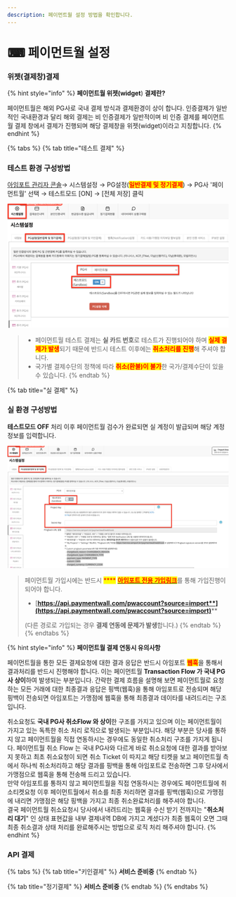 ```yaml
---
description: 페이먼트월 설정 방법을 확인합니다.
---
```


# ⌨ 페이먼트월 설정

### 위젯(결제창)결제

{% hint style="info" %}
**페이먼트월 위젯(widget**) **결제란?**

페이먼트월은 해외 PG사로 국내 결제 방식과 결제환경이 상이 합니다. 인증결제가 일반적인 국내환경과 달리 해외 결제는 비 인증결제가 일반적이며 비 인증 결제를 페이먼트월 결제 창에서 결제가 진행되며 해당 결제창을 위젯(widget)이라고 지칭합니다.
{% endhint %}

{% tabs %}
{% tab title="테스트 결제" %}
### 테스트 환경 구성방법

[아임포트 관리자 콘솔](https://admin.iamport.kr/)→ 시스템설정 → PG설정(<mark style="color:red;">**일반결제 및 정기결제**</mark>) → PG사 '페이먼트월' 선택 → 테스트모드 \[ON] → \[전체 저장] 클릭

![테스트 모드 설정 예시](<../../../.gitbook/assets/image (13).png>)

> * 페이먼트월 테스트 결제는 **실 카드 번호**로 테스트가 진행되어야 하며 <mark style="color:red;">**실제 결제가 발생**</mark>되기 때문에 반드시 테스트 이후에는 <mark style="color:red;">**취소처리를 진행**</mark>해 주셔야 합니다.
> * 국가별 결제수단의 정책에 따라 <mark style="color:red;">**취소(환불)이 불가**</mark>한 국가/결제수단이 있을 수 있습니다.
{% endtab %}

{% tab title="실 결제" %}
### **실** 환경 구성방법

**테스트모드 OFF** 처리 이후 페이먼트월 검수가 완료되면 실 계정이 발급되며 해당 계정 정보를 입력합니다.

![실 정보 입력 설정예제](<../../../.gitbook/assets/image (21) (1) (1) (1).png>)

> 페이먼트월 가입시에는 반드시 <mark style="color:red;">****</mark> [<mark style="color:red;">**아임포트 전용 가입링크**</mark>](https://api.paymentwall.com/pwaccount?source=import)를 통해 가입진행이 되어야 합니다.
>
> * [**https://api.paymentwall.com/pwaccount?source=import**](https://api.paymentwall.com/pwaccount?source=import)****
>
> (다른 경로로 가입되는 경우 **결제 연동에 문제가 발생**합니다.)
{% endtab %}
{% endtabs %}

{% hint style="info" %}
**페이먼트월 결제 연동시 유의사항**&#x20;

페이먼트월을 통한 모든 결제요청에 대한 결과 응답은 반드시 아임포트 <mark style="color:red;">**웹훅**</mark>을 통해서 결과처리를 반드시 진행해야 합니다. 이는 페이먼트월 **Transaction Flow 가 국내 PG사 상이**하여 발생되는 부분입니다. 간략한 결제 흐름을 설명해 보면 페이먼트월로 요청하는 모든 거래에 대한 최종결과 응답은 핑백(웹훅)을 통해 아임포트로 전송되며 해당 핑백이 전송되면 아임포트는 가맹점에 웹훅을 통해 최종결과 데이타를 내려드리는 구조입니다.

&#x20;취소요청도 **국내 PG사 취소Flow 와 상이**한 구조를 가지고 있으며 이는 페이먼트월이 가지고 있는 독특한 취소 처리 로직으로 발생되는 부분입니다. 해당 부분은 당사를 통하지 않고 페이먼트월을 직접 연동하시는 경우에도 동일한 취소처리 구조를 가지게 됩니다.  페이먼트월 취소 Flow 는 국내 PG사와 다르게 바로 취소요청에 대한 결과를 받아보지 못하고 최초 취소요청이 되면 취소 Ticket 이 따지고 해당 티켓을 보고 페이먼트월 측에서 하나씩 취소처리하고 해당 결과를 핑백을 통해 아임포트로 전송하면 그후 당사에서 가맹점으로 웹훅을 통해 전송해 드리고 있습니다.\
&#x20;만약 아임포트를 통하지 않고 페이먼트월을 직접 연동하시는 경우에도 페이먼트월에 취소티켓요청 이후 페이먼트월에서 취소를 최종 처리하면 결과를 핑백(웹훅)으로 가맹점에 내리면 가맹점은 해당 핑백을 가지고 최종 취소완료처리를 해주셔야 합니다.\
결국 페이먼트월 취소요청시 당사에서 내려드리는 웹훅을 수신 받기 전까지는 "**취소처리 대기**" 인 상태 표현값을 내부 결제내역 DB에 가지고 계셨다가 최종 웹훅이 오면 그때 최종 취소결과 상태 처리를 완료해주시는 방법으로 로직 처리 해주셔야 합니다.
{% endhint %}

### API 결제

{% tabs %}
{% tab title="키인결제" %}
**서비스 준비중**
{% endtab %}

{% tab title="정기결제" %}
**서비스 준비중**
{% endtab %}
{% endtabs %}
